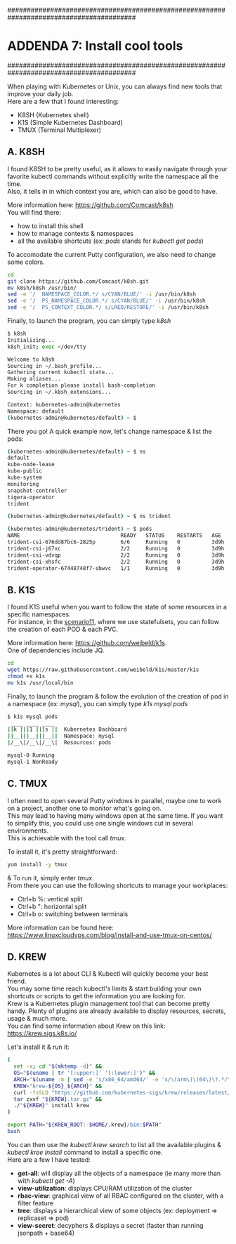 #########################################################################################
# ADDENDA 7: Install cool tools
#########################################################################################

When playing with Kubernetes or Unix, you can always find new tools that improve your daily job.  
Here are a few that I found interesting:

- K8SH (Kubernetes shell)
- K1S (Simple Kubernetes Dashboard)
- TMUX (Terminal Multiplexer)

## A. K8SH

I found K8SH to be pretty useful, as it allows to easily navigate through your favorite kubectl commands without explicitly write the namespace all the time.  
Also, it tells in in which context you are, which can also be good to have.  

More information here: https://github.com/Comcast/k8sh  
You will find there:

- how to install this shell
- how to manage contexts & namespaces
- all the available shortcuts (ex: _pods_ stands for _kubectl get pods_)  

To accomodate the current Putty configuration, we also need to change some colors.  

```bash
cd
git clone https://github.com/Comcast/k8sh.git
mv k8sh/k8sh /usr/bin/
sed -e '/  NAMESPACE_COLOR.*/ s/CYAN/BLUE/' -i /usr/bin/k8sh
sed -e '/  PS_NAMESPACE_COLOR.*/ s/CYAN/BLUE/' -i /usr/bin/k8sh
sed -e '/  PS_CONTEXT_COLOR.*/ s/LRED/RESTORE/' -i /usr/bin/k8sh
```

Finally, to launch the program, you can simply type _k8sh_

```bash
$ k8sh
Initializing...
k8sh_init; exec </dev/tty

Welcome to k8sh
Sourcing in ~/.bash_profile...
Gathering current kubectl state...
Making aliases...
For k completion please install bash-completion
Sourcing in ~/.k8sh_extensions...

Context: kubernetes-admin@kubernetes
Namespace: default
(kubernetes-admin@kubernetes/default) ~ $
```

There you go! A quick example now, let's change namespace & list the pods:

```bash
(kubernetes-admin@kubernetes/default) ~ $ ns
default
kube-node-lease
kube-public
kube-system
monitoring
snapshot-controller
tigera-operator
trident

(kubernetes-admin@kubernetes/default) ~ $ ns trident

(kubernetes-admin@kubernetes/trident) ~ $ pods
NAME                                READY   STATUS    RESTARTS   AGE
trident-csi-676dd87bc6-2825p        6/6     Running   0          3d9h
trident-csi-j67xc                   2/2     Running   0          3d9h
trident-csi-vdvqp                   2/2     Running   0          3d9h
trident-csi-xhsfc                   2/2     Running   0          3d9h
trident-operator-67448748f7-sbwvc   1/1     Running   0          3d9h
```


## B. K1S

I found K1S useful when you want to follow the state of some resources in a specific namespaces.  
For instance, in the [scenario11](../../Scenarios/Scenario11), where we use statefulsets, you can follow the creation of each POD & each PVC.  

More information here: https://github.com/weibeld/k1s.  
One of dependencies include JQ.  

```bash
cd
wget https://raw.githubusercontent.com/weibeld/k1s/master/k1s
chmod +x k1s
mv k1s /usr/local/bin
```

Finally, to launch the program & follow the evolution of the creation of pod in a namespace (ex: _mysql_), you can simply type _k1s mysql pods_

```bash
$ k1s mysql pods
 ____ ____ ____
||k |||1 |||s ||  Kubernetes Dashboard
||__|||__|||__||  Namespace: mysql
|/__\|/__\|/__\|  Resources: pods

mysql-0 Running
mysql-1 NonReady
```

## C. TMUX

I often need to open several Putty windows in parallel, maybe one to work on a project, another one to monitor what's going on.  
This may lead to having many windows open at the same time. If you want to simplify this, you could use one single windows cut in several environments.  
This is achievable with the tool call _tmux_.

To install it, it's pretty straightforward:

```bash
yum install -y tmux
```

& To run it, simply enter _tmux_.  
From there you can use the following shortcuts to manage your workplaces:

- Ctrl+b %: vertical split
- Ctrl+b ": horizontal split
- Ctrl+b o: switching between terminals

More information can be found here:
https://www.linuxcloudvps.com/blog/install-and-use-tmux-on-centos/


## D. KREW

Kubernetes is a lot about CLI & Kubectl will quickly become your best friend.  
You may some time reach kubectl's limits & start building your own shortcuts or scripts to get the information you are looking for.  
Krew is a Kubernetes plugin management tool that can become pretty handy. Plenty of plugins are already available to display resources, secrets, usage & much more.  
You can find some information about Krew on this link: https://krew.sigs.k8s.io/

Let's install it & run it:

```bash
(
  set -x; cd "$(mktemp -d)" &&
  OS="$(uname | tr '[:upper:]' '[:lower:]')" &&
  ARCH="$(uname -m | sed -e 's/x86_64/amd64/' -e 's/\(arm\)\(64\)\?.*/\1\2/' -e 's/aarch64$/arm64/')" &&
  KREW="krew-${OS}_${ARCH}" &&
  curl -fsSLO "https://github.com/kubernetes-sigs/krew/releases/latest/download/${KREW}.tar.gz" &&
  tar zxvf "${KREW}.tar.gz" &&
  ./"${KREW}" install krew
)

export PATH="${KREW_ROOT:-$HOME/.krew}/bin:$PATH"
bash
```

You can then use the _kubectl krew search_ to list all the available plugins & _kubectl kree install_ command to install a specific one.  
Here are a few I have tested:

- **get-all**: will display all the objects of a namespace (ie many more than with _kubectl get -A_)
- **view-utilization**: displays CPU/RAM utilization of the cluster
- **rbac-view**: graphical view of all RBAC configured on the cluster, with a filter feature
- **tree**: displays a hierarchical view of some objects (ex: deployment => replicaset => pod)
- **view-secret**: decyphers & displays a secret (faster than running jsonpath + base64)
